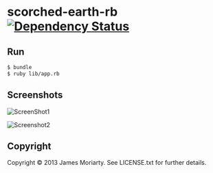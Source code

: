 # scorched-earth-rb [![Dependency Status](https://gemnasium.com/jamesmoriarty/scorched-earth-rb.png)](https://gemnasium.com/jamesmoriarty/scorched-earth-rb)

Run
---

```bash
$ bundle
$ ruby lib/app.rb
```

Screenshots
-----------

![ScreenShot1](https://raw.github.com/jamesmoriarty/scorched-earth-rb/master/doc/screenshot-01.png)

![Screenshot2](https://raw.github.com/jamesmoriarty/scorched-earth-rb/master/doc/screenshot-02.png)

## Copyright
Copyright © 2013 James Moriarty. See LICENSE.txt for further details.
